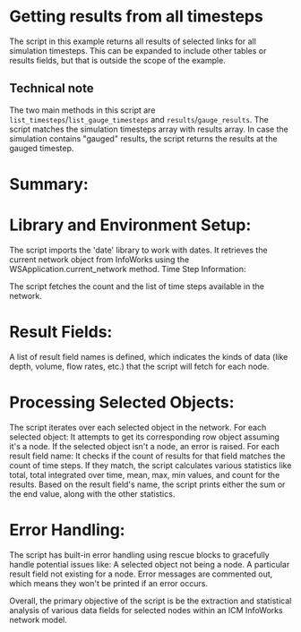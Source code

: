 # Getting results from all timesteps
The script in this example returns all results of selected links  for all simulation timesteps. This can be expanded to include other tables or results fields, but that is outside the scope of the example.

## Technical note
The two main methods in this script are `list_timesteps`/`list_gauge_timesteps` and `results`/`gauge_results`. The script matches the simulation timesteps array with results array. In case the simulation contains "gauged" results, the script returns the results at the gauged timestep.

# Summary:

# Library and Environment Setup:

The script imports the 'date' library to work with dates.
It retrieves the current network object from InfoWorks using the WSApplication.current_network method.
Time Step Information:

The script fetches the count and the list of time steps available in the network.

# Result Fields:

A list of result field names is defined, which indicates the kinds of data (like depth, volume, flow rates, etc.) that the script will fetch for each node.

# Processing Selected Objects:

The script iterates over each selected object in the network. For each selected object:
It attempts to get its corresponding row object assuming it's a node.
If the selected object isn't a node, an error is raised.
For each result field name:
It checks if the count of results for that field matches the count of time steps.
If they match, the script calculates various statistics like total, total integrated over time, mean, max, min values, and count for the results.
Based on the result field's name, the script prints either the sum or the end value, along with the other statistics.

# Error Handling:

The script has built-in error handling using rescue blocks to gracefully handle potential issues like:
A selected object not being a node.
A particular result field not existing for a node.
Error messages are commented out, which means they won't be printed if an error occurs.

Overall, the primary objective of the script is be the extraction and statistical analysis of various data fields for selected nodes within an ICM InfoWorks network model.
